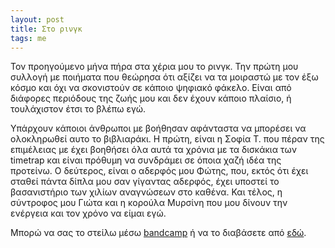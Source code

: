 ```yaml
---
layout: post
title: Στο ρινγκ
tags: me
---
```


Τον προηγούμενο μήνα πήρα στα χέρια μου το ρινγκ. Την πρώτη μου
συλλογή με ποιήματα που θεώρησα ότι αξίζει να τα μοιραστώ με τον έξω
κόσμο και όχι να σκονιστούν σε κάποιο ψηφιακό φάκελο. Είναι από
διάφορες περιόδους της ζωής μου και δεν έχουν κάποιο πλαίσιο, ή
τουλάχιστον έτσι το βλέπω εγώ.


Υπάρχουν κάποιοι άνθρωποι με βοήθησαν αφάνταστα να
μπορέσει να ολοκληρωθεί αυτο το βιβλιαράκι. Η πρώτη, είναι η Σοφία Τ.
που πέραν της επιμέλειας με έχει βοηθήσει όλα αυτά τα χρόνια με τα
δισκάκια των timetrap και είναι πρόθυμη να συνδράμει σε όποια χαζή
ιδέα της προτείνω. Ο δεύτερος, είναι ο αδερφός μου
Φώτης, που, εκτός ότι έχει σταθεί πάντα δίπλα μου σαν γίγαντας
αδερφός, έχει υποστεί το βασανιστήριο των χιλίων αναγνώσεων στο
καθένα. Και τέλος, η σύντροφος μου Γιώτα και η κορούλα Μυρσίνη που μου
δίνουν την ενέργεια και τον χρόνο να είμαι εγώ.

Μπορώ να σας το στείλω μέσω
[bandcamp](https://timetrapescape.bandcamp.com/merch/-)
ή να το διαβάσετε από [εδώ](https://github.com/chief/words/blob/master/poems/sto%20ring/Ring2020.pdf).
